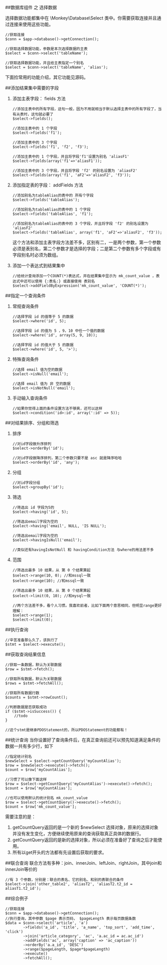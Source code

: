 ##数据库组件 之 选择数据

选择数据功能都集中在 \Monkey\Database\Select 类中。你需要获取连接并且通过连接来使用这些功能。

	//获取连接
	$conn = $app->database()->getConnection();
    
    //获取选择数据功能，参数是本次选择数据的主表
    $select = $conn->select('tableName');
    
    //获取选择数据功能，并且给主表指定一个别名
    $select = $conn->select('tableName', 'alias');

下面捡常用的功能介绍，其它功能见源码。

##添加结果集中需要的字段

 1. 添加主表字段： fields 方法

        //添加主表中的所有字段，这句一般，因为不用就相当于默认选择主表中的所有字段了，当有从表时，这句就必要了
        $select->fields();
        
        //添加主表中的 1 个字段
        $select->fields('f1');
        
        //添加主表中的 3 个字段
        $select->fields('f1', 'f2', 'f3');
        
        //添加主表中的 1 个字段，并且将字段'f1'设置为别名 'aliasF1'
        $select->fields(array('f1'=>'aliasF1'));
        
        //添加主表中的 3 个字段，并且将字段 'f2' 的别名设置为 'aliasF2'
        $select->fields(array('f1', 'aF2'=>'aliasF2', 'f3'));
        
 2. 添加指定表的字段： addFields 方法

        //添加别名为tableAlias的表中的 所有个字段
        $select->fields('tableAlias');
        
        //添加别名为tableAlias的表中的 1 个字段
        $select->fields('tableAlias', 'f1');
        
        //添加别名为tableAlias的表中的 3 个字段，并且将字段 'f2' 的别名设置为 'aliasF2'
        $select->fields('tableAlias', array('f1', 'aF2'=>'aliasF2', 'f3'));
		
    这个方法和添加主表字段方法差不多，区别有二，一是两个参数，第一个参数必须是表别名，第二个参数才是选择的字段；二是第二个参数有多个字段或有字段别名时必须为数组。

 3. 添加一个表达式到结果集中

		//给统计查询添加一个COUNT(*)表达式，并在结果集中显示为 mk_count_value ，表达式中还可以使用 {:表名:} 或直接使用 表别名
        $select->addFieldByExpression('mk_count_value', 'COUNT(*)');

##指定一个查询条件

 1. 常规查询条件

        //选择字段 id 的值等于 5 的数据
        $select->where('id', 5);

        //选择字段 id 的值为 5 ，9，10 中任一个值的数据
        $select->where('id', array(5, 9, 10));

        //选择字段 id 的值大于 5 的数据
        $select->where('id', 5, '>');

 2. 特殊查询条件

		//选择 email 值为空的数据
        $select->isNull('email');
        
		//选择 email 值为 非 空的数据
        $select->isNotNull('email');
        
 3. 手动输入查询条件

        //如果你觉得上面的条件设置方法不够爽，还可以这样
        $select->condition('id>:id', array(':id' => 5));
        
##对结果排序、分组和筛选

 1. 排序

		//对id字段做升序排列
        $select->orderBy('id');
        
		//对id字段做降序排列，第二个参数只要不是 asc 就是降序哈哈
        $select->orderBy('id', 'any');
		
 2. 分组

		//对id字段分组
        $select->groupBy('id');

 3. 筛选

		//筛选出 id 字段为5的
        $select->having('id', 5);
        
		//筛选出email字段为空的
        $select->having('email', NULL, 'IS NULL');
        
		//筛选出email字段为空的
        $select->havingIsNull('email');
        
        //类似还有havingIsNotNull 和 havingCondition方法 与where的用法差不多
        
 4. 范围

		//筛选出最多 10 结果，从 第 0 个结果算起
        $select->range(10, 0); //和mssql一致
        $select->range(10); //和mssql一致
        
		//筛选出最多 10 结果，从 第 0 个结果算起
        $select->limit(0, 10); //和mysql一致
        
		//两个方法差不多，看个人习惯。我喜欢前者，比如下面两个意思相同，但明显range更好理解：
        $select->range(1);
        $select->limit(0);
        
##执行查询

    //辛苦准备那么久了，该执行了
    $stmt = $select->execute();
		
##获取查询结果信息

    //获取一条数据，默认为关联数据
    $row = $stmt->fetch();

    //获取所有数据，默认为关联数据
    $rows = $stmt->fetchAll();

    //获取所有数据行数
    $counts = $stmt->rowCount();

    //判断数据是否获取成功
    if ($stmt->isSuccess()) {
        //todo
    }

    //这个stmt是继承PDOStatement的，所以PDOStatement的功能都有！

##统计查询
当你设置好了查询条件后，在真正查询前还可以预先知道满足条件的数据一共有多少行，如下

	//指定统计别名
    $newSelect = $select->getCountQuery('myCountAlias');
    $row = $newSelect->execute()->fetch();
    $count = $row['myCountAlias'];
    
    //习惯了可以像下面这样
    $row = $select->getCountQuery('myCountAlias')->execute()->fetch();
    $count = $row['myCountAlias'];
    
    //也可以使用默认的统计别名 mk_count_value
    $row = $select->getCountQuery()->execute()->fetch();
    $count = $row['mk_count_value'];
    
需要注意的是：
 1. getCountQuery返回的是一个新的 $newSelect 选择对象，原来的选择对象并没有发生变化，方便继续使用原来的查询获取真正具体的数据行。
 2. getCountQuery返回的是新的选择对象，所以必须在准备好了查询之后才能使用。
 3. 所有以get开头的方法都有先设置后获取的要求。

##联合查询
联合方法有多种：join、innerJoin、leftJoin、rightJoin，其中join和innerJoin等价的

	//有 3 个参数，分别是：联合的表名、它的别名、和别的表联合的条件
    $select->join('other_table2', 'aliasT2', 'aliasT2.t2_id = aliasT1.t2_id');

##综合例子

    //获取连接
    $conn = $app->database()->getConnection();
    //执行查询，其中参数 $page 表示页码， $pageLength 表示每页数据条数
	$data = $conn->select('article', 'a')
            ->fields('a_id', 'title', 'a_name', 'top_sort', 'add_time', 'click')
            ->join('article_category', 'ac', 'a.ac_id = ac.ac_id')
            ->addFields('ac', array('caption' => 'ac_caption'))
            ->orderBy('a.a_id', 'DESC')
            ->range($pageLength, $page*$pageLength)
            ->execute()
            ->fetchAll();